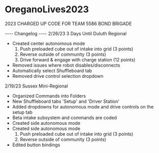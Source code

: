 # OreganoLives2023
2023 CHARGED UP CODE FOR TEAM 5586 BOND BRIGADE


---- Changelog ----
2/26/23 3 Days Until Duluth Regional
  - Created center autonomous mode
    1. Push preloaded cube out of intake into grid (3 points)
    2. Reverse outside of community (3 points)
    3. Drive forward & engage with charge station (12 points)
  - Removed issues where robot disables/disconnects
  - Automatically select Shuffleboard tab
  - Removed drive control selection dropdown

2/19/23 Sussex Mini-Regional
  - Organized Commands into Folders
  - New Shuffleboard tabs 'Setup' and 'Driver Station'
  - Added dropdowns for autonomous mode and drive controls on the setup tab
  - Beta intake subsystem and commands are coded
  - Created side autonomous mode
  - Created side autonomous mode
    1. Push preloaded cube out of intake into grid (3 points)
    2. Reverse outside of community (3 points)
  - Edited button bindings